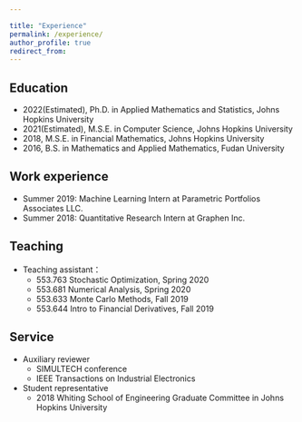 ```yaml
---

title: "Experience"
permalink: /experience/
author_profile: true
redirect_from:
---
```



Education
---
 * 2022(Estimated), Ph.D. in Applied Mathematics and Statistics, Johns Hopkins University
 * 2021(Estimated), M.S.E. in Computer Science, Johns Hopkins University
 * 2018, M.S.E. in Financial Mathematics, Johns Hopkins University
 * 2016, B.S. in Mathematics and Applied Mathematics, Fudan University

Work experience
---
* Summer 2019: Machine Learning Intern at Parametric Portfolios Associates LLC.
* Summer 2018: Quantitative Research Intern at Graphen Inc.
  
Teaching 
---
* Teaching assistant：
	* 553.763 Stochastic Optimization, Spring 2020
	* 553.681 Numerical Analysis, Spring 2020
	* 553.633 Monte Carlo Methods, Fall 2019
	* 553.644 Intro to Financial Derivatives, Fall 2019
  
Service
---
 * Auxiliary reviewer
    * SIMULTECH conference
    * IEEE Transactions on Industrial Electronics
 * Student representative
    * 2018 Whiting School of Engineering Graduate Committee in Johns Hopkins University
